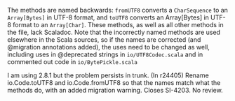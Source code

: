 The methods are named backwards: `fromUTF8` converts a `CharSequence` to an `Array[Bytes]` in UTF-8 format, and `toUTF8` converts an Array[Bytes] in UTF-8 format to an `Array[Char]`. These methods, as well as all other methods in the file, lack Scaladoc. Note that the incorrectly named methods are used elsewhere in the Scala sources, so if the names are corrected (and @migration annotations added), the uses need to be changed as well, including uses in @deprecated strings in `io/UTF8Codec.scala` and in commented out code in `io/BytePickle.scala`

I am using 2.8.1 but the problem persists in trunk.
(In r24405) Rename io.Code.toUTF8 and io.Code.fromUTF8 so that the names match what the methods do, with an added migration warning. Closes SI-4203. No review.
